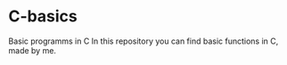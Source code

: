 # C-basics
Basic programms in C 
In this repository you can find basic functions in C, made by me. 
